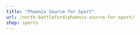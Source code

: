 ```yaml
---
title: "Phoenix Source for Sport"
url: /north-battleford/phoenix-source-for-sport/
shop: sports
---
```

